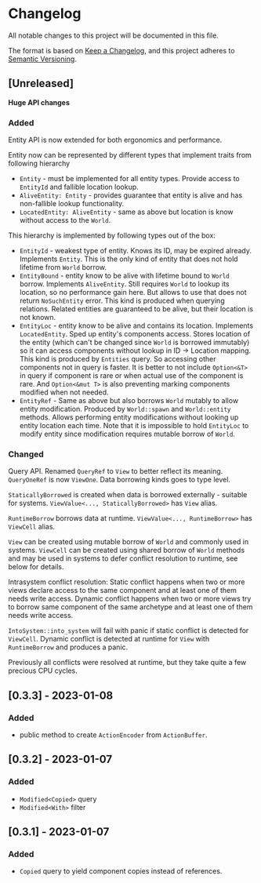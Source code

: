 # Changelog
All notable changes to this project will be documented in this file.

The format is based on [Keep a Changelog](https://keepachangelog.com/en/1.0.0/),
and this project adheres to [Semantic Versioning](https://semver.org/spec/v2.0.0.html).

## [Unreleased]

**Huge API changes**

### Added

Entity API is now extended for both ergonomics and performance.

Entity now can be represented by different types that implement traits from following hierarchy
- `Entity` - must be implemented for all entity types. Provide access to `EntityId` and fallible location lookup.
- `AliveEntity: Entity` - provides guarantee that entity is alive and has non-fallible lookup functionality.
- `LocatedEntity: AliveEntity` - same as above but location is know without access to the `World`.

This hierarchy is implemented by following types out of the box:
- `EntityId` - weakest type of entity. Knows its ID, may be expired already. Implements `Entity`.
  This is the only kind of entity that does not hold lifetime from `World` borrow.
- `EntityBound` - entity know to be alive with lifetime bound to `World` borrow. Implements `AliveEntity`.
  Still requires `World` to lookup its location, so no performance gain here. But allows to use that does not return `NoSuchEntity` error.
  This kind is produced when querying relations. Related entities are guaranteed to be alive, but their location is not known.
- `EntityLoc` - entity know to be alive and contains its location. Implements `LocatedEntity`. Sped up entity's components access.
  Stores location of the entity  (which can't be changed since `World` is borrowed immutably) so it can access components without lookup in ID -> Location mapping.
  This kind is produced by `Entities` query. So accessing other components not in query is faster. It is better to not include `Option<&T>` in query if
  component is rare or when actual use of the component is rare.
  And `Option<&mut T>` is also preventing marking components modified when not needed.
- `EntityRef` - Same as above but also borrows `World` mutably to allow entity modification.
  Produced by `World::spawn` and `World::entity` methods.
  Allows performing entity modifications without looking up entity location each time.
  Note that it is impossible to hold `EntityLoc` to modify entity since modification requires mutable borrow of `World`.

### Changed

Query API. Renamed `QueryRef` to `View` to better reflect its meaning.
`QueryOneRef` is now `ViewOne`.
Data borrowing kinds goes to type level.

`StaticallyBorrowed` is created when data is borrowed externally - suitable for systems.
`ViewValue<..., StaticallyBorrowed>` has `View` alias.

`RuntimeBorrow` borrows data at runtime.
`ViewValue<..., RuntimeBorrow>` has `ViewCell` alias.

`View` can be created using mutable borrow of `World` and commonly used in systems.
`ViewCell` can be created using shared borrow of `World` methods and may be used in systems
to defer conflict resolution to runtime, see below for details.

Intrasystem conflict resolution:
Static conflict happens when two or more views declare access to the same component
and at least one of them needs write access.
Dynamic conflict happens when two or more views try to borrow same component of the same archetype
and at least one of them needs write access.

`IntoSystem::into_system` will fail with panic if static conflict is detected for `ViewCell`.
Dynamic conflict is detected at runtime for `View` with `RuntimeBorrow` and produces a panic.

Previously all conflicts were resolved at runtime, but they take quite a few precious CPU cycles. 

## [0.3.3] - 2023-01-08

### Added

- public method to create `ActionEncoder` from `ActionBuffer`.

## [0.3.2] - 2023-01-07

### Added

- `Modified<Copied>` query
- `Modified<With>` filter

## [0.3.1] - 2023-01-07

### Added

- `Copied` query to yield component copies instead of references.